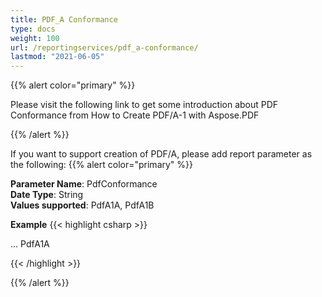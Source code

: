 ```yaml
---
title: PDF_A Conformance
type: docs
weight: 100
url: /reportingservices/pdf_a-conformance/
lastmod: "2021-06-05"
---
```


{{% alert color="primary" %}}

Please visit the following link to get some introduction about PDF Conformance from How to Create PDF/A-1 with Aspose.PDF

{{% /alert %}}

If you want to support creation of PDF/A, please add report parameter as the following:
{{% alert color="primary" %}}

**Parameter Name**: PdfConformance  
**Date Type**: String  
**Values supported**: PdfA1A, PdfA1B   

**Example**
{{< highlight csharp >}}

 <Render>
...
<Extension Name="APPDF" Type=" Aspose.PDF.ReportingServices.Renderer, Aspose.PDF.ReportingServices">
<Configuration>
<PdfConformance>PdfA1A</PdfConformance>
</Configuration>
</Extension>
</Render>

{{< /highlight >}}

{{% /alert %}}
